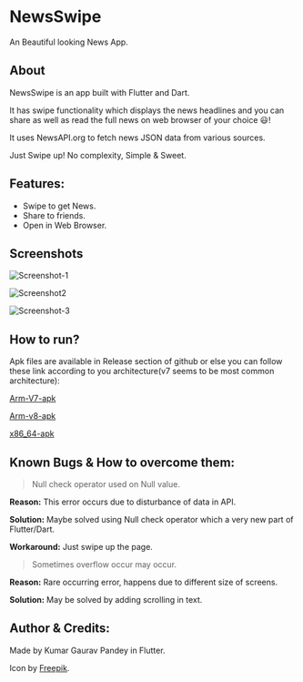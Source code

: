 # NewsSwipe

An Beautiful looking News App.

## About

NewsSwipe is an app built with Flutter and Dart. 

It has swipe functionality which displays the news headlines and you can share as well as read the full news on web browser of your choice 😃! 

It uses NewsAPI.org to fetch news JSON data from various sources.

Just Swipe up! No complexity, Simple & Sweet.

## Features:

- Swipe to get News.
- Share to friends.
- Open in Web Browser.

## Screenshots

![Screenshot-1](https://github.com/necromancerthedark/TT_Json/blob/main/imageedit_2_2193315853.jpg?raw=true)

![Screenshot2](https://github.com/necromancerthedark/TT_Json/blob/main/imageedit_4_7400860382.jpg?raw=true)

![Screenshot-3](https://github.com/necromancerthedark/TT_Json/blob/main/imageedit_6_5954207566.jpg?raw=true)



## How to run?

Apk files are available in Release section of github or else you can follow these link according to you architecture(v7 seems to be most common architecture):

[Arm-V7-apk](https://github.com/necromancerthedark/NewsSwipe/releases/download/NewsSwipe/app-armeabi-v7a-release.apk)

[Arm-v8-apk](https://github.com/necromancerthedark/NewsSwipe/releases/download/NewsSwipe/app-arm64-v8a-release.apk)

[x86_64-apk](https://github.com/necromancerthedark/NewsSwipe/releases/download/NewsSwipe/app-x86_64-release.apk)



## Known Bugs & How to overcome them:

> Null check operator used on Null value.

**Reason:** This error occurs due to disturbance of data in API.

**Solution:** Maybe solved using Null check operator which a very new part of Flutter/Dart.

**Workaround:** Just swipe up the page.

> Sometimes overflow occur may occur.

**Reason:**  Rare occurring error, happens due to different size of screens.

**Solution:**  May be solved by adding scrolling in text.



## Author & Credits:

Made by Kumar Gaurav Pandey in Flutter.

Icon by [Freepik](https://www.flaticon.com/authors/freepik).





